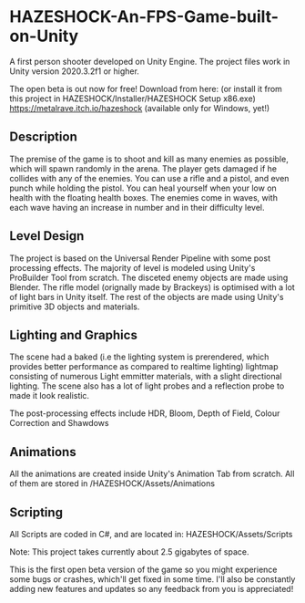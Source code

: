 # HAZESHOCK-An-FPS-Game-built-on-Unity

A first person shooter developed on Unity Engine. The project files work in Unity version 2020.3.2f1 or higher. 

The open beta is out now for free! Download from here: (or install it from this project in HAZESHOCK/Installer/HAZESHOCK Setup x86.exe)
https://metalrave.itch.io/hazeshock (available only for Windows, yet!)

## Description
The premise of the game is to shoot and kill as many enemies as possible, which will spawn randomly in the arena. The player gets damaged if he collides with any of the enemies.
You can use a rifle and a pistol, and even punch while holding the pistol. You can heal yourself when your low on health with the floating health boxes. The enemies come in waves, with each wave having an increase in number and in their difficulty level. 

## Level Design
The project is based on the Universal Render Pipeline with some post processing effects. The majority of level is modeled using Unity's ProBuilder Tool from scratch. The disceted enemy objects are made using Blender. The rifle model (orignally made by Brackeys) is optimised with a lot of light bars in Unity itself. The rest of the objects are made using Unity's primitive 3D objects and materials.

## Lighting and Graphics
The scene had a baked (i.e the lighting system is prerendered, which provides better performance as compared to realtime lighting) lightmap consisting of numerous Light emmitter materials, with a slight directional lighting. 
The scene also has a lot of light probes and a reflection probe to made it look realistic. 

The post-processing effects include HDR, Bloom, Depth of Field, Colour Correction and Shawdows

## Animations
All the animations are created inside Unity's Animation Tab from scratch. All of them are stored in /HAZESHOCK/Assets/Animations

## Scripting
All Scripts are coded in C#, and are located in: HAZESHOCK/Assets/Scripts


Note: This project takes currently about 2.5 gigabytes of space.

This is the first open beta version of the game so you might experience some bugs or crashes, which'll get fixed in some time. I'll also be constantly adding new features and updates so any feedback from you is appreciated!

